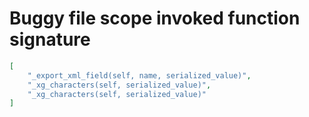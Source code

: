# Buggy file scope invoked function signature

```json
[
    "_export_xml_field(self, name, serialized_value)",
    "_xg_characters(self, serialized_value)",
    "_xg_characters(self, serialized_value)"
]
```
